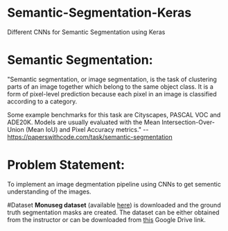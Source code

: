 # Semantic-Segmentation-Keras
Different CNNs for Semantic Segmentation using Keras

# Semantic Segmentation:
"Semantic segmentation, or image segmentation, is the task of clustering parts of an image together which belong to the same object class. It is a form of pixel-level prediction because each pixel in an image is classified according to a category.

Some example benchmarks for this task are Cityscapes, PASCAL VOC and ADE20K. Models are usually evaluated with the Mean Intersection-Over-Union (Mean IoU) and Pixel Accuracy metrics." -- https://paperswithcode.com/task/semantic-segmentation

# Problem Statement:
To implement an image degmentation pipeline using CNNs to get sementic understanding of the images.

#Dataset
**Monuseg dataset** (available [here](https://monuseg.grand-challenge.org/Data/)) is downloaded and the ground truth segmentation masks are created. The dataset can be either obtained from the instructor or can be downloaded from [this](https://drive.google.com/drive/folders/1hnHjxFb52BdhxkcV_N7MdWLdagzXHzmq?usp=sharing) Google Drive link.
